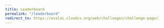 ```yaml
---
title: Leaderboard
permalink: "/leaderboard"
redirect_to: https://evalai.cloudcv.org/web/challenges/challenge-page/355/leaderboard/1011
---
```

